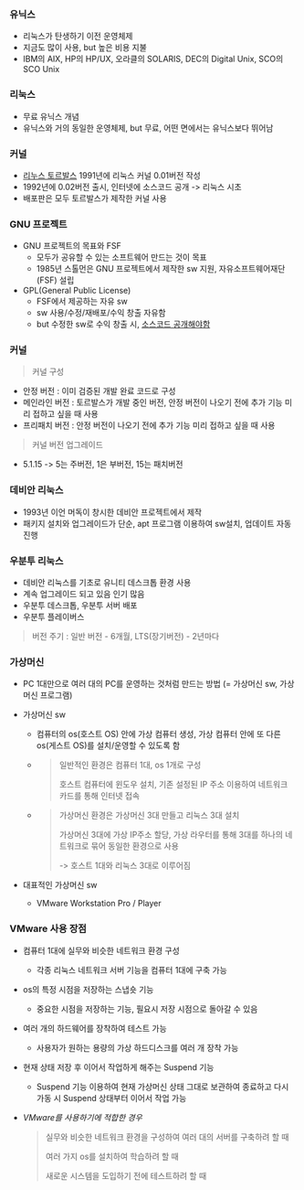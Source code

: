 ### 유닉스

- 리눅스가 탄생하기 이전 운영체제
- 지금도 많이 사용, but 높은 비용 지불
- IBM의 AIX, HP의 HP/UX, 오라클의 SOLARIS, DEC의 Digital Unix, SCO의 SCO Unix

### 리눅스

- 무료 유닉스 개념
- 유닉스와 거의 동일한 운영체제, but 무료, 어떤 면에서는 유닉스보다 뛰어남

### 커널

- <u>리누스 토르발스</u> 1991년에 리눅스 커널 0.01버전 작성
- 1992년에 0.02버전 출시, 인터넷에 소스코드 공개 -> 리눅스 시초
- 배포판은 모두 토르발스가 제작한 커널 사용

### GNU 프로젝트

- GNU 프로젝트의 목표와 FSF
  - 모두가 공유할 수 있는 소프트웨어 만드는 것이 목표
  - 1985년 스톨먼은 GNU 프로젝트에서 제작한 sw 지원, 자유소프트웨어재단(FSF) 설립
- GPL(General Public License)
  - FSF에서 제공하는 자유 sw
  - sw 사용/수정/재배포/수익 창출 자유함
  - but 수정한 sw로 수익 창출 시, <u>소스코드 공개해야함</u>

### 커널

> 커널 구성

- 안정 버전 : 이미 검증된 개발 완료 코드로 구성
- 메인라인 버전 : 토르발스가 개발 중인 버전, 안정 버전이 나오기 전에 추가 기능 미리 접하고 싶을 때 사용
- 프리패치 버전 : 안정 버전이 나오기 전에 추가 기능 미리 접하고 싶을 때 사용

> 커널 버전 업그레이드

- 5.1.15 -> 5는 주버전, 1은 부버전, 15는 패치버전



### 데비안 리눅스

- 1993년 이언 머독이 창시한 데비안 프로젝트에서 제작
- 패키지 설치와 업그레이드가 단순, apt 프로그램 이용하여 sw설치, 업데이트 자동 진행

### 우분투 리눅스

- 데비안 리눅스를 기초로 유니티 데스크톱 환경 사용
- 계속 업그레이드 되고 있음 인기 많음
- 우분투 데스크톱, 우분투 서버 배포
- 우분투 플레이버스

> 버전 주기 : 일반 버전 - 6개월, LTS(장기버전) - 2년마다



### 가상머신

* PC 1대만으로 여러 대의 PC를 운영하는 것처럼 만드는 방법 (= 가상머신 sw, 가상머신 프로그램)

* 가상머신 sw

  * 컴퓨터의 os(호스트 OS) 안에 가상 컴퓨터 생성, 가상 컴퓨터 안에 또 다른 os(게스트 OS)를 설치/운영할 수 있도록 함

  * > 일반적인 환경은 컴퓨터 1대, os 1개로 구성
    >
    > 호스트 컴퓨터에 윈도우 설치, 기존 설정된 IP 주소 이용하여 네트워크 카드를 통해 인터넷 접속

  * > 가상머신 환경은 가상머신 3대 만들고 리눅스 3대 설치
    >
    > 가상머신 3대에 가상 IP주소 할당, 가상 라우터를 통해 3대를 하나의 네트워크로 묶어 동일한 환경으로 사용
    >
    > -> 호스트 1대와 리눅스 3대로 이루어짐

* 대표적인 가상머신 sw

  * VMware Workstation Pro / Player



### VMware 사용 장점

* 컴퓨터 1대에 실무와 비슷한 네트워크 환경 구성

  * 각종 리눅스 네트워크 서버 기능을 컴퓨터 1대에 구축 가능

* os의 특정 시점을 저장하는 스냅숏 기능

  * 중요한 시점을 저장하는 기능, 필요시 저장 시점으로 돌아갈 수 있음

* 여러 개의 하드웨어를 장착하여 테스트 가능

  * 사용자가 원하는 용량의 가상 하드디스크를 여러 개 장착 가능

* 현재 상태 저장 후 이어서 작업하게 해주는 Suspend 기능

  * Suspend 기능 이용하여 현재 가상머신 상태 그대로 보관하여 종료하고 다시 가동 시 Suspend 상태부터 이어서 작업 가능

* *VMware를 사용하기에 적합한 경우*

  > 실무와 비슷한 네트워크 환경을 구성하여 여러 대의 서버를 구축하려 할 때
  >
  > 여러 가지 os를 설치하여 학습하려 할 때
  >
  > 새로운 시스템을 도입하기 전에 테스트하려 할 때
